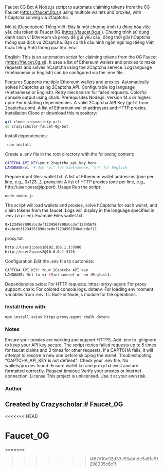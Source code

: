 Faucet 0G Bot
A Node.js script to automate claiming tokens from the 0G Faucet (https://faucet.0g.ai) using multiple wallets and proxies, with hCaptcha solving via 2Captcha.

Mô tả (Description)
Tiếng Việt: Đây là một chương trình tự động hóa việc yêu cầu token từ Faucet 0G (https://faucet.0g.ai). Chương trình sử dụng danh sách ví Ethereum và proxy để gửi yêu cầu, đồng thời giải hCaptcha thông qua dịch vụ 2Captcha. Bạn có thể cấu hình ngôn ngữ log (tiếng Việt hoặc tiếng Anh) thông qua tệp .env.

English: This is an automation script for claiming tokens from the 0G Faucet (https://faucet.0g.ai). It uses a list of Ethereum wallets and proxies to make requests and solves hCaptcha using the 2Captcha service. Log language (Vietnamese or English) can be configured via the .env file.

Features
Supports multiple Ethereum wallets and proxies.
Automatically solves hCaptcha using 2Captcha API.
Configurable log language (Vietnamese or English).
Retry mechanism for failed requests.
Colorful console output using chalk.
Prerequisites
Node.js: Version 14.x or higher.
npm: For installing dependencies.
A valid 2Captcha API Key (get it from 2captcha.com).
A list of Ethereum wallet addresses and HTTP proxies.
Installation
Clone or download this repository:
```bash
git clone <repository-url>
cd crazyscholar-faucet-0g-bot
```
Install dependencies:  
```bash
 npm install
 ```
Create a .env file in the root directory with the following content:
```bash
CAPTCHA_API_KEY=your_2captcha_api_key_here
LANGUAGE=vi  # Use "vi" for Vietnamese, "en" for English
``` 
Prepare input files:
wallet.txt: A list of Ethereum wallet addresses (one per line, e.g., 0x123...).
proxy.txt: A list of HTTP proxies (one per line, e.g., http://user:pass@ip:port).
Usage
Run the script:
```bash
node index.js
```
The script will load wallets and proxies, solve hCaptcha for each wallet, and claim tokens from the faucet.
Logs will display in the language specified in .env (vi or en).
Example Files
wallet.txt:
```bash
0x1234567890abcdef1234567890abcdef12345678
0xabcdef1234567890abcdef1234567890abcdef12
```
proxy.txt:
```bash
http://user1:pass1@192.168.1.1:8080
http://user2:pass2@10.0.0.1:3128
```
Configuration
Edit the .env file to customize:
```bash
CAPTCHA_API_KEY: Your 2Captcha API key.
LANGUAGE: Set to vi (Vietnamese) or en (English).
```
Dependencies
axios: For HTTP requests.
https-proxy-agent: For proxy support.
chalk: For colored console logs.
dotenv: For loading environment variables from .env.
fs: Built-in Node.js module for file operations.
### Install them with:
```bassh
npm install axios https-proxy-agent chalk dotenv
```
### Notes
Ensure your proxies are working and support HTTPS.
Add .env to .gitignore to keep your API key secure.
The script retries failed requests up to 5 times for faucet claims and 3 times for other requests.
If a CAPTCHA fails, it will attempt to resolve a new one before skipping the wallet.
Troubleshooting
"CAPTCHA_API_KEY is not defined": Check your .env file.
No wallets/proxies found: Ensure wallet.txt and proxy.txt exist and are formatted correctly.
Request timeout: Verify your proxies or internet connection.
License
This project is unlicensed. Use it at your own risk.

### Author
## Created by Crazyscholar.# Faucet_0G
<<<<<<< HEAD
# Faucet_0G
=======
>>>>>>> f467d10e92d33c93abfefe3a81c91298335c6c1f
